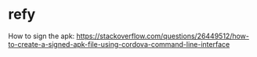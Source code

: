 # refy

How to sign the apk:
https://stackoverflow.com/questions/26449512/how-to-create-a-signed-apk-file-using-cordova-command-line-interface

